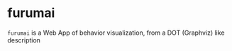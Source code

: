 # furumai
`furumai` is a Web App of behavior visualization, from a DOT (Graphviz) like description

<Footer></Footer>
